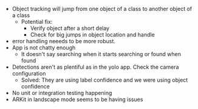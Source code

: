 - Object tracking will jump from one object of a class to another object of a class
  - Potential fix:
    - Verify object after a short delay
    - Check for big jumps in object location and handle
- error handling neeeds to be more robust.
- App is not chatty enough
  - It doesn't say searching when it starts searching or found when found
- Detections aren't as plentiful as in the yolo app. Check the camera configuration
  - Solved: They are using label confidence and we were using object confidence
- No unit or integration testing happening
- ARKit in landscape mode seems to be having issues
